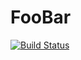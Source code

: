 # FooBar

[![Build Status](https://travis-ci.org/kmsquire/FooBar.jl.svg?branch=master)](https://travis-ci.org/kmsquire/FooBar.jl)
